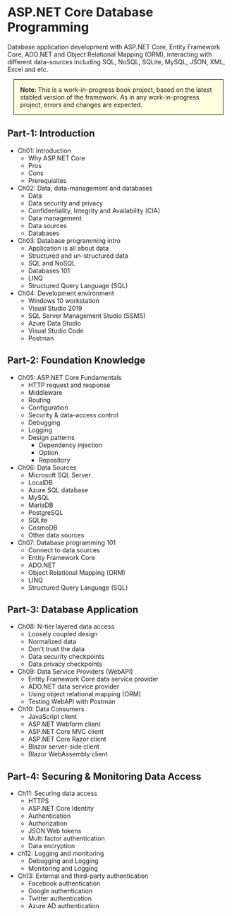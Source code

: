 # ASP.NET Core Database Programming

Database application development with ASP.NET Core, Entity Framework Core, ADO.NET and Object Relational Mapping (ORM), interacting with different data-sources including SQL, NoSQL, SQLite, MySQL, JSON, XML, Excel and etc. 

<div style="border: 1px solid black; margin: 1em; padding: 1em; background-color: #ffffE0;">
  <span style="font-weight: 600;">Note: </span>
  This is a work-in-progress book project, based on the latest stabled version of the framework.  As in any work-in-progress project, errors and changes are expected.  
</div>

## Part-1: Introduction

* Ch01: Introduction
    * Why ASP.NET Core
    * Pros
    * Cons
    * Prerequisites
* Ch02: Data, data-management and databases
    * Data
    * Data security and privacy
    * Confidentiality, Integrity and Availability (CIA)
    * Data management
    * Data sources
    * Databases
* Ch03: Database programming intro
    * Application is all about data
    * Structured and un-structured data
    * SQL and NoSQL
    * Databases 101
    * LINQ
    * Structured Query Language (SQL)
* Ch04: Development environment
    * Windows 10 workstation
    * Visual Studio 2019
    * SQL Server Management Studio (SSMS)
    * Azure Data Studio
    * Visual Studio Code
    * Postman

## Part-2: Foundation Knowledge

* Ch05: ASP.NET Core Fundamentals
    * HTTP request and response
    * Middleware
    * Routing
    * Configuration
    * Security & data-access control
    * Debugging
    * Logging
    * Design patterns
        * Dependency injection
        * Option
        * Repository
* Ch06: Data Sources
    * Microsoft SQL Server
    * LocalDB
    * Azure SQL database
    * MySQL
    * MariaDB
    * PostgreSQL
    * SQLite
    * CosmoDB
    * Other data sources
* Ch07: Database programming 101
    * Connect to data sources
    * Entity Framework Core
    * ADO.NET
    * Object Relational Mapping (ORM)
    * LINQ
    * Structured Query Language (SQL)

## Part-3: Database Application

* Ch08: N-tier layered data access
    * Loosely coupled design
    * Normalized data
    * Don't trust the data
    * Data security checkpoints
    * Data privacy checkpoints
* Ch09: Data Service Providers (WebAPI)
    * Entity Framework Core data service provider
    * ADO.NET data service provider
    * Using object relational mapping (ORM)
    * Testing WebAPI with Postman
* Ch10: Data Consumers
    * JavaScript client
    * ASP.NET Webform client
    * ASP.NET Core MVC client
    * ASP.NET Core Razor client
    * Blazor server-side client
    * Blazor WebAssembly client


## Part-4: Securing & Monitoring Data Access

* Ch11: Securing data access
    * HTTPS
    * ASP.NET Core Identity
    * Authentication
    * Authorization
    * JSON Web tokens
    * Multi factor authentication
    * Data encryption
* ch12: Logging and monitoring
    * Debugging and Logging
    * Monitoring and Logging
* Ch13: External and third-party authentication
    * Facebook authentication
    * Google authentication
    * Twitter authentication
    * Azure AD authentication
